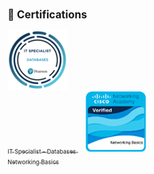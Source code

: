 ## 🏅 Certifications

<p float="left">
  <a href="https://www.credly.com/badges/YOUR_BADGE_ID_1" target="_blank">
    <img src="it-specialist-databases.png" alt="IT Specialist - Databases by Certiport" width="120"/><br/>
    <sub>IT Specialist - Databases</sub>
  </a>
  &nbsp;&nbsp;&nbsp;
  <a href="https://www.credly.com/badges/YOUR_BADGE_ID_2" target="_blank">
    <img src="networking-basics.png" alt="Networking Basics by Cisco" width="120"/><br/>
    <sub>Networking Basics</sub>
  </a>
</p>
